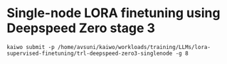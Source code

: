 # Single-node LORA finetuning using Deepspeed Zero stage 3

`kaiwo submit -p /home/avsuni/kaiwo/workloads/training/LLMs/lora-supervised-finetuning/trl-deepspeed-zero3-singlenode -g 8`